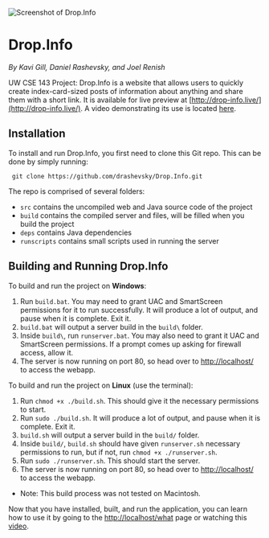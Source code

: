 ![Screenshot of Drop.Info](http://drop-info.live/img/imagexkxaru4y.jpeg)
# Drop.Info
_By Kavi Gill, Daniel Rashevsky, and Joel Renish_

UW CSE 143 Project: Drop.Info is a website that allows users to quickly create index-card-sized posts of information about anything and share them with a short link. It is available for live preview at [http://drop-info.live/](http://drop-info.live/). A video demonstrating its use is located [here](https://youtu.be/3DnexE53rLw).

## Installation
To install and run Drop.Info, you first need to clone this Git repo. This can be done by simply running:
   

     git clone https://github.com/drashevsky/Drop.Info.git
The repo is comprised of several folders: 
- `src` contains the uncompiled web and Java source code of the project
- `build` contains the compiled server and files, will be filled when you build the project
- `deps` contains Java dependencies
- `runscripts` contains small scripts used in running the server

## Building and Running Drop.Info
To build and run the project on **Windows**:
1. Run `build.bat`. You may need to grant UAC and SmartScreen permissions for it to run successfully. It will produce a lot of output, and pause when it is complete. Exit it.
2. `build.bat` will output a server build in the `build\` folder.
3. Inside `build\`, run `runserver.bat`. You may also need to grant it UAC and SmartScreen permissions. If a prompt comes up asking for firewall access, allow it.
4. The server is now running on port 80, so head over to [http://localhost/](http://localhost/) to access the webapp.

To build and run the project on **Linux** (use the terminal):
1. Run `chmod +x ./build.sh`. This should give it the necessary permissions to start.
2. Run `sudo ./build.sh`. It will produce a lot of output, and pause when it is complete. Exit it.
3. `build.sh` will output a server build in the `build/` folder.
4. Inside `build/`, `build.sh` should have given `runserver.sh` necessary permissions to run, but if not, run `chmod +x ./runserver.sh`.
5. Run `sudo ./runserver.sh`. This should start the server. 
6. The server is now running on port 80, so head over to [http://localhost/](http://localhost/) to access the webapp.
- Note: This build process was not tested on Macintosh. 

Now that you have installed, built, and run the application, you can learn how to use it by going to the [http://localhost/what](http://localhost/what) page or watching this [video](https://youtu.be/3DnexE53rLw).
